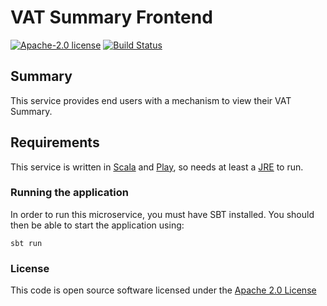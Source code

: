 # VAT Summary Frontend

[![Apache-2.0 license](http://img.shields.io/badge/license-Apache-brightgreen.svg)](http://www.apache.org/licenses/LICENSE-2.0.html)
[![Build Status](https://travis-ci.org/hmrc/vat-summary-frontend.svg)](https://travis-ci.org/hmrc/vat-summary-frontend)

## Summary

This service provides end users with a mechanism to view their VAT Summary. 

## Requirements

This service is written in [Scala](http://www.scala-lang.org/) and [Play](http://playframework.com/), so needs at least a [JRE](https://www.java.com/en/download/) to run.

### Running the application

In order to run this microservice, you must have SBT installed. You should then be able to start the application using:
                                                               
`sbt run`

### License

This code is open source software licensed under the [Apache 2.0 License]("http://www.apache.org/licenses/LICENSE-2.0.html")
